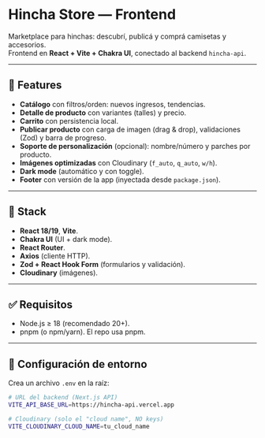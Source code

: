 # Hincha Store — Frontend

Marketplace para hinchas: descubrí, publicá y comprá camisetas y accesorios.  
Frontend en **React + Vite + Chakra UI**, conectado al backend `hincha-api`.

---

## 🚀 Features

- **Catálogo** con filtros/orden: nuevos ingresos, tendencias.
- **Detalle de producto** con variantes (talles) y precio.
- **Carrito** con persistencia local.
- **Publicar producto** con carga de imagen (drag & drop), validaciones (Zod) y barra de progreso.
- **Soporte de personalización** (opcional): nombre/número y parches por producto.
- **Imágenes optimizadas** con Cloudinary (`f_auto`, `q_auto`, `w/h`).
- **Dark mode** (automático y con toggle).
- **Footer** con versión de la app (inyectada desde `package.json`).

---

## 🧱 Stack

- **React 18/19**, **Vite**.
- **Chakra UI** (UI + dark mode).
- **React Router**.
- **Axios** (cliente HTTP).
- **Zod + React Hook Form** (formularios y validación).
- **Cloudinary** (imágenes).

---

## ✅ Requisitos

- Node.js ≥ 18 (recomendado 20+).
- pnpm (o npm/yarn). El repo usa pnpm.

---

## 🔧 Configuración de entorno

Crea un archivo `.env` en la raíz:

```bash
# URL del backend (Next.js API)
VITE_API_BASE_URL=https://hincha-api.vercel.app

# Cloudinary (solo el "cloud name", NO keys)
VITE_CLOUDINARY_CLOUD_NAME=tu_cloud_name
